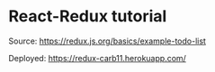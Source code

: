 # React-Redux tutorial

Source: https://redux.js.org/basics/example-todo-list

Deployed: https://redux-carb11.herokuapp.com/
